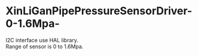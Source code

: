 # XinLiGanPipePressureSensorDriver-0-1.6Mpa-
I2C interface use HAL library.  
Range of sensor is 0 to 1.6Mpa.
